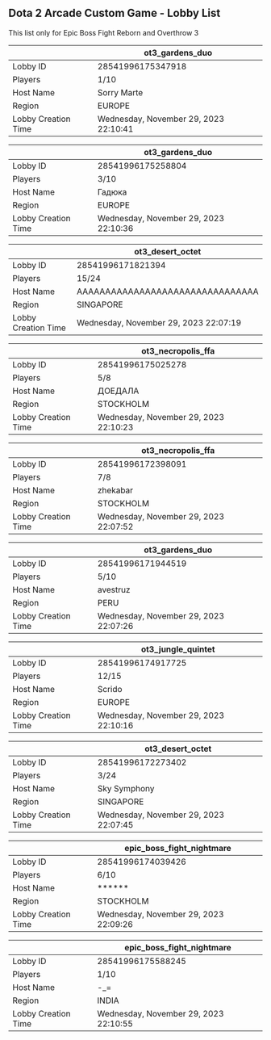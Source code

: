 ## Dota 2 Arcade Custom Game - Lobby List

This list only for Epic Boss Fight Reborn and Overthrow 3

|  | ot3_gardens_duo |
| ------ | ------ |
| Lobby ID | 28541996175347918 |
| Players | 1/10 |
| Host Name | Sorry Marte |
| Region | EUROPE |
| Lobby Creation Time | Wednesday, November 29, 2023 22:10:41 |


|  | ot3_gardens_duo |
| ------ | ------ |
| Lobby ID | 28541996175258804 |
| Players | 3/10 |
| Host Name | Гадюка |
| Region | EUROPE |
| Lobby Creation Time | Wednesday, November 29, 2023 22:10:36 |


|  | ot3_desert_octet |
| ------ | ------ |
| Lobby ID | 28541996171821394 |
| Players | 15/24 |
| Host Name | AAAAAAAAAAAAAAAAAAAAAAAAAAAAAAAA |
| Region | SINGAPORE |
| Lobby Creation Time | Wednesday, November 29, 2023 22:07:19 |


|  | ot3_necropolis_ffa |
| ------ | ------ |
| Lobby ID | 28541996175025278 |
| Players | 5/8 |
| Host Name | ДОЕДАЛА |
| Region | STOCKHOLM |
| Lobby Creation Time | Wednesday, November 29, 2023 22:10:23 |


|  | ot3_necropolis_ffa |
| ------ | ------ |
| Lobby ID | 28541996172398091 |
| Players | 7/8 |
| Host Name | zhekabar |
| Region | STOCKHOLM |
| Lobby Creation Time | Wednesday, November 29, 2023 22:07:52 |


|  | ot3_gardens_duo |
| ------ | ------ |
| Lobby ID | 28541996171944519 |
| Players | 5/10 |
| Host Name | avestruz |
| Region | PERU |
| Lobby Creation Time | Wednesday, November 29, 2023 22:07:26 |


|  | ot3_jungle_quintet |
| ------ | ------ |
| Lobby ID | 28541996174917725 |
| Players | 12/15 |
| Host Name | Scrido |
| Region | EUROPE |
| Lobby Creation Time | Wednesday, November 29, 2023 22:10:16 |


|  | ot3_desert_octet |
| ------ | ------ |
| Lobby ID | 28541996172273402 |
| Players | 3/24 |
| Host Name | Sky Symphony |
| Region | SINGAPORE |
| Lobby Creation Time | Wednesday, November 29, 2023 22:07:45 |


|  | epic_boss_fight_nightmare |
| ------ | ------ |
| Lobby ID | 28541996174039426 |
| Players | 6/10 |
| Host Name | ****** |
| Region | STOCKHOLM |
| Lobby Creation Time | Wednesday, November 29, 2023 22:09:26 |


|  | epic_boss_fight_nightmare |
| ------ | ------ |
| Lobby ID | 28541996175588245 |
| Players | 1/10 |
| Host Name | -_= |
| Region | INDIA |
| Lobby Creation Time | Wednesday, November 29, 2023 22:10:55 |


